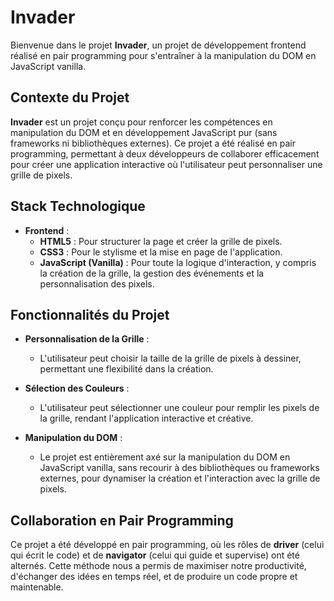 # Invader

Bienvenue dans le projet **Invader**, un projet de développement frontend réalisé en pair programming pour s'entraîner à la manipulation du DOM en JavaScript vanilla.

## Contexte du Projet

**Invader** est un projet conçu pour renforcer les compétences en manipulation du DOM et en développement JavaScript pur (sans frameworks ni bibliothèques externes). Ce projet a été réalisé en pair programming, permettant à deux développeurs de collaborer efficacement pour créer une application interactive où l'utilisateur peut personnaliser une grille de pixels.

## Stack Technologique

- **Frontend** :
  - **HTML5** : Pour structurer la page et créer la grille de pixels.
  - **CSS3** : Pour le stylisme et la mise en page de l'application.
  - **JavaScript (Vanilla)** : Pour toute la logique d'interaction, y compris la création de la grille, la gestion des événements et la personnalisation des pixels.

## Fonctionnalités du Projet

- **Personnalisation de la Grille** :

  - L'utilisateur peut choisir la taille de la grille de pixels à dessiner, permettant une flexibilité dans la création.

- **Sélection des Couleurs** :

  - L'utilisateur peut sélectionner une couleur pour remplir les pixels de la grille, rendant l'application interactive et créative.

- **Manipulation du DOM** :
  - Le projet est entièrement axé sur la manipulation du DOM en JavaScript vanilla, sans recourir à des bibliothèques ou frameworks externes, pour dynamiser la création et l'interaction avec la grille de pixels.

## Collaboration en Pair Programming

Ce projet a été développé en pair programming, où les rôles de **driver** (celui qui écrit le code) et de **navigator** (celui qui guide et supervise) ont été alternés. Cette méthode nous a permis de maximiser notre productivité, d'échanger des idées en temps réel, et de produire un code propre et maintenable.

